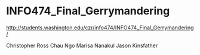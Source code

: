 # INFO474_Final_Gerrymandering

http://students.washington.edu/czr/info474/INFO474_Final_Gerrymandering/

Christopher Ross
Chau Ngo
Marisa Nanakul
Jason Kinsfather